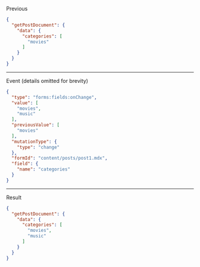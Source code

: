 Previous
```json
{
  "getPostDocument": {
    "data": {
      "categories": [
        "movies"
      ]
    }
  }
}
```
---

Event (details omitted for brevity)
```json
{
  "type": "forms:fields:onChange",
  "value": [
    "movies",
    "music"
  ],
  "previousValue": [
    "movies"
  ],
  "mutationType": {
    "type": "change"
  },
  "formId": "content/posts/post1.mdx",
  "field": {
    "name": "categories"
  }
}
```
---

Result
```json
{
  "getPostDocument": {
    "data": {
      "categories": [
        "movies",
        "music"
      ]
    }
  }
}
```